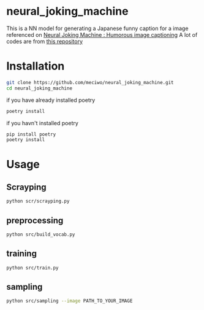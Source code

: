 # neural_joking_machine
This is a NN model for generating a Japanese funny caption for a image referenced on [Neural Joking Machine : Humorous image captioning][1]
A lot of codes are from [this repository][2]

[1]:https://arxiv.org/abs/1805.11850
[2]:hoge

# Installation
```sh
git clone https://github.com/meciwo/neural_joking_machine.git
cd neural_joking_machine
```

if you have already installed poetry
```sh
poetry install
```

if you havn't installed poetry
```sh
pip install poetry
poetry install
```

# Usage
## Scrayping
```sh
python scr/scrayping.py
```

## preprocessing
```sh
python src/build_vocab.py
```
## training
```sh
python src/train.py
```

## sampling
```sh
python src/sampling --image PATH_TO_YOUR_IMAGE
```